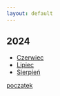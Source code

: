 ```yaml
---
layout: default
---
```


## 2024

* [Czerwiec](./2024-06/)
* [Lipiec](./2024-07/)
* [Sierpień](./2024-08/)

[początek](./)
